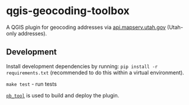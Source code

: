 # qgis-geocoding-toolbox
A QGIS plugin for geocoding addresses via [api.mapserv.utah.gov](https://api.mapserv.utah.gov) (Utah-only addresses).

## Development
Install development dependencies by running: `pip install -r requirements.txt` (recommended to do this within a virtual environment).

`make test` - run tests

[`pb_tool`](https://github.com/g-sherman/plugin_build_tool) is used to build and deploy the plugin.
